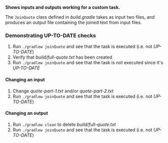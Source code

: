 **Shows inputs and outputs working for a custom task.**

The `JoinQuote` class defined in *build.gradle* takes as input two files, and produces an output file
containing the joined text from input files.

### Demonstrating UP-TO-DATE checks

1. Run `./gradlew joinQuote` and see that the task is executed (i.e. not *UP-TO-DATE*)
1. Verify that *build/full-quote.txt* has been created
1. Run `./gradlew joinQuote` and see that the task is not executed since it's *UP-TO-DATE*

#### Changing an input
1. Change *quote-part-1.txt* and/or *quote-part-2.txt*
1. Run `./gradlew joinQuote` and see that the task is executed (i.e. not *UP-TO-DATE*)

#### Changing an output
1. Run `./gradlew clean` to delete *build/full-quote.txt*
1. Run `./gradlew joinQuote` and see that the task is executed (i.e. not *UP-TO-DATE*)